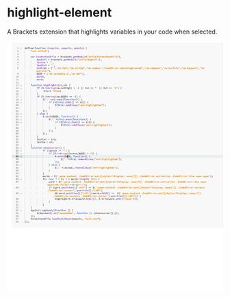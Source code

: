 # highlight-element

A Brackets extension that highlights variables in your code when selected.

![alt tag](https://raw.githubusercontent.com/Fraser-Greenlee/highlight-element/master/promo.png)
